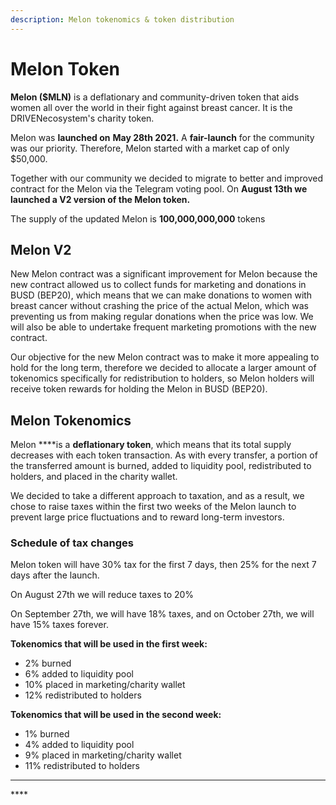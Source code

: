 ```yaml
---
description: Melon tokenomics & token distribution
---
```


# Melon Token

**Melon \($MLN\)** is a deflationary and community-driven token that aids women all over the world in their fight against breast cancer. It is the DRIVENecosystem's charity token.

Melon was **launched on** **May 28th 2021.** A **fair-launch** for the community was our priority. Therefore, Melon started with a market cap of only $50,000.

Together with our community we decided to migrate to better and improved contract for the Melon via the Telegram voting pool. On **August 13th we launched a V2 version of the Melon token.**

The supply of the updated Melon is **100,000,000,000** tokens

## Melon V2

New Melon contract was a significant improvement for Melon because the new contract allowed us to collect funds for marketing and donations in BUSD \(BEP20\), which means that we can make donations to women with breast cancer without crashing the price of the actual Melon, which was preventing us from making regular donations when the price was low. We will also be able to undertake frequent marketing promotions with the new contract. 

Our objective for the new Melon contract was to make it more appealing to hold for the long term, therefore we decided to allocate a larger amount of tokenomics specifically for redistribution to holders, so Melon holders will receive token rewards for holding the Melon in BUSD \(BEP20\).

## **Melon Tokenomics**

Melon ****is a **deflationary token**, which means that its total supply decreases with each token transaction. As with every transfer, a portion of the transferred amount is burned, added to liquidity pool, redistributed to holders, and placed in the charity wallet. 

We decided to take a different approach to taxation, and as a result, we chose to raise taxes within the first two weeks of the Melon launch to prevent large price fluctuations and to reward long-term investors.

### Schedule of tax changes

Melon token will have 30% tax for the first 7 days, then 25% for the next 7 days after the launch.

On August 27th we will reduce taxes to 20%

On September 27th, we will have 18% taxes, and on October 27th, we will have 15% taxes forever.

**Tokenomics that will be used in the first week:**

* 2% burned
* 6% added to liquidity pool
* 10% placed in marketing/charity wallet
* 12% redistributed to holders 

**Tokenomics that will be used in the second week:**

* 1% burned
* 4% added to liquidity pool
* 9% placed in marketing/charity wallet
* 11% redistributed to holders 



  
****

\*\*\*\*

